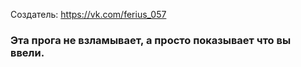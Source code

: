 Создатель: https://vk.com/ferius_057
<h3>Эта прога не взламывает, а просто показывает что вы ввели.</h3>

